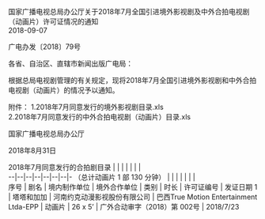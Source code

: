 国家广播电视总局办公厅关于2018年7月全国引进境外影视剧及中外合拍电视剧 （动画片）许可证情况的通知  
2018-09-07    

广电办发〔2018〕79号  

各省、自治区、直辖市新闻出版广电局：  

根据总局电视剧管理的有关规定，现将2018年7月全国引进境外影视剧和中外合拍电视剧（动画片）的情况予以通知。  

附件：
1.2018年7月同意发行的境外影视剧目录.xls  
2.2018年7月同意发行的中外合拍电视剧（动画片）目录.xls  

 
国家广播电视总局办公厅

2018年8月31日 







2018年7月同意发行的合拍剧目录 |  |  |  |  |  |  |   
--|--|--|--|--|--|--|-
（总计动画片 1 部 130 分钟） |  |  |  |  |  |  |  
序号 | 剧名 | 境内制作单位 | 境外合作单位 | 类别 | 时长 | 许可证编号 | 发证日期
1 | 塔塔和加加 | 河南约克动漫影视股份有限公司 | 巴西True Motion Entertainment Ltda-EPP | 动画片 | 26 x 5’ | 广外合动审字（2018）第 002号 | 2018/7/23


